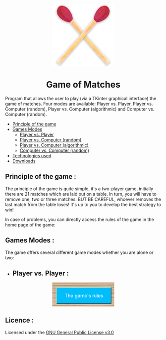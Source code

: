 <p align="center">
  <img width="200" src="img\LOGO_v1.png" alt="Game of Matches logo">
</p>
<h1 align="center">Game of Matches</h1>

Program that allows the user to play (via a TKinter graphical interface) the game of matches.
Four modes are available: Player vs. Player, Player vs. Computer (random), Player vs. Computer (algorithmic) and Computer vs. Computer (random).

- [Principle of the game](https://github.com/4strium/Game-of-Matches#principle-of-the-game)
- [Games Modes](https://github.com/4strium/Game-of-Matches#)
    - [Player vs. Player](https://github.com/4strium/Game-of-Matches#)
    - [Player vs. Computer (random)](https://github.com/4strium/Game-of-Matches#)
    - [Player vs. Computer (algorithmic)](https://github.com/4strium/Game-of-Matches#)
    - [Computer vs. Computer (random)](https://github.com/4strium/Game-of-Matches#)
- [Technologies used](https://github.com/4strium/Game-of-Matches#)
- [Downloads](https://github.com/4strium/Game-of-Matches#)

## Principle of the game :
The principle of the game is quite simple, it's a two-player game, initially there are 21 matches which are laid out on a table.
In turn, you will have to remove one, two or three matches.
BUT BE CAREFUL, whoever removes the last match from the table loses!
It's up to you to develop the best strategy to win!

In case of problems, you can directly access the rules of the game in the home page of the game:

## Games Modes :
The game offers several different game modes whether you are alone or two:
- ## Player vs. Player :
<p align="center">
  <img width="200" src="img\docs\game_rules.PNG" alt="Image button of game rules">
</p>

## Licence :
Licensed under the [GNU General Public License v3.0](https://github.com/4strium/Game-of-Matches/blob/main/LICENSE)
